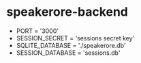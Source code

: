 # speakerore-backend

- PORT = '3000'
- SESSION_SECRET = 'sessions secret key'
- SQLITE_DATABASE = './speakerore.db'
- SESSION_DATABASE = 'sessions.db'